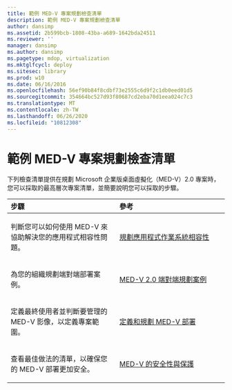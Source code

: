 ```yaml
---
title: 範例 MED-V 專案規劃檢查清單
description: 範例 MED-V 專案規劃檢查清單
author: dansimp
ms.assetid: 2b599bcb-1808-43ba-a689-1642bda24511
ms.reviewer: ''
manager: dansimp
ms.author: dansimp
ms.pagetype: mdop, virtualization
ms.mktglfcycl: deploy
ms.sitesec: library
ms.prod: w10
ms.date: 06/16/2016
ms.openlocfilehash: 56ef90b84f8cdbf73e2555c6d9f2c1db0eed01d5
ms.sourcegitcommit: 354664bc527d93f80687cd2eba70d1eea024c7c3
ms.translationtype: MT
ms.contentlocale: zh-TW
ms.lasthandoff: 06/26/2020
ms.locfileid: "10812308"
---
```

# 範例 MED-V 專案規劃檢查清單


下列檢查清單提供在規劃 Microsoft 企業版桌面虛擬化（MED-V）2.0 專案時，您可以採取的最高層次專案清單，並簡要說明您可以採取的步驟。

<table>
<colgroup>
<col width="50%" />
<col width="50%" />
</colgroup>
<thead>
<tr class="header">
<th align="left">步驟</th>
<th align="left">參考</th>
</tr>
</thead>
<tbody>
<tr class="odd">
<td align="left"><p>判斷您可以如何使用 MED-V 來協助解決您的應用程式相容性問題。</p></td>
<td align="left"><p><a href="planning-for-application-operating-system-compatibility.md" data-raw-source="[Planning for Application Operating System Compatibility](planning-for-application-operating-system-compatibility.md)">規劃應用程式作業系統相容性</a></p></td>
</tr>
<tr class="even">
<td align="left"><p>為您的組織規劃端對端部署案例。</p></td>
<td align="left"><p><a href="end-to-end-planning-scenario-for-med-v-20.md" data-raw-source="[End-to-End Planning Scenario for MED-V 2.0](end-to-end-planning-scenario-for-med-v-20.md)">MED-V 2.0 端對端規劃案例</a></p></td>
</tr>
<tr class="odd">
<td align="left"><p>定義最終使用者並判斷要管理的 MED-V 影像，以定義專案範圍。</p></td>
<td align="left"><p><a href="define-and-plan-your-med-v-deployment.md" data-raw-source="[Define and Plan your MED-V Deployment](define-and-plan-your-med-v-deployment.md)">定義和規劃 MED-V 部署</a></p></td>
</tr>
<tr class="even">
<td align="left"><p>查看最佳做法的清單，以確保您的 MED-V 部署更加安全。</p></td>
<td align="left"><p><a href="security-and-protection-for-med-v.md" data-raw-source="[Security and Protection for MED-V](security-and-protection-for-med-v.md)">MED-V 的安全性與保護</a></p></td>
</tr>
</tbody>
</table>

 

 

 






